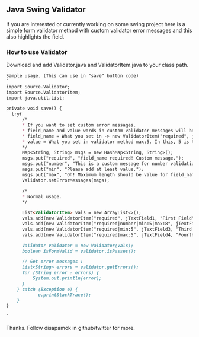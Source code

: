 ## Java Swing Validator

If you are interested or currently working on some swing project here is a simple form validator method with custom validator error messages and this also highlights the field.

### How to use Validator

Download and add Validator.java and ValidatorItem.java to your class path.

```markdown
Sample usage. (This can use in "save" button code)
`
import Source.Validator;
import Source.ValidatorItem;
import java.util.List;

private void save() {
  try{
      /*
      * If you want to set custom error messages.
      * field_name and value words in custom validator messages will be replaced by the validator class automatically.
      * field_name = What you set in -> new ValidatorItem("required", jTextField1, "First Field") here. (First Field)
      * value = What you set in validator method max:5. In this, 5 is the value.
      */
      Map<String, String> msgs = new HashMap<String, String>();
      msgs.put("required", "field_name required! Custom message.");
      msgs.put("number", "This is a custom message for number validation rule. field_name.");
      msgs.put("min", "Please add at least value.");
      msgs.put("max", "Oh! Maximum length should be value for field_name!");
      Validator.setErrorMessages(msgs);

      /*
      * Normal usage.
      */

      List<ValidatorItem> vals = new ArrayList<>();
      vals.add(new ValidatorItem("required", jTextField1, "First Field"));
      vals.add(new ValidatorItem("required|number|min:5|max:8", jTextField2, "Second Field"));
      vals.add(new ValidatorItem("required|min:5", jTextField3, "Third Field"));
      vals.add(new ValidatorItem("required|max:5", jTextField4, "Fourth Field"));

      Validator validator = new Validator(vals);
      boolean isFormValid = validator.isPasses();

      // Get error messages :
      List<String> errors = validator.getErrors();
      for (String error : errors) {
          System.out.println(error);
      }
    } catch (Exception e) {
            e.printStackTrace();
    }
}

`
```

Thanks. Follow disapamok in github/twitter for more.


